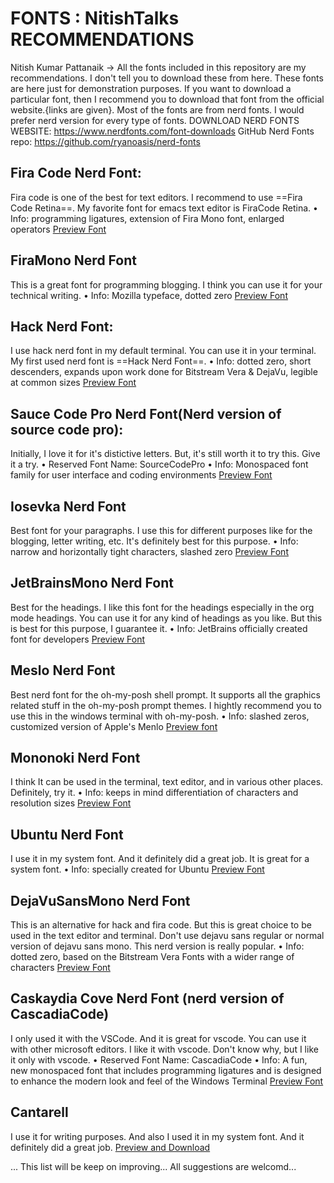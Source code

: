 # FONTS : NitishTalks RECOMMENDATIONS
Nitish Kumar Pattanaik
-> All the fonts included in this repository are my recommendations. I don't tell you to download these from here. These fonts are here just for demonstration purposes. If you want to download a particular font, then I recommend you to download that font from the official website.{links are given}. Most of the fonts are from nerd fonts. I would prefer nerd version for every type of fonts.
DOWNLOAD NERD FONTS WEBSITE: https://www.nerdfonts.com/font-downloads
GitHub Nerd Fonts repo: https://github.com/ryanoasis/nerd-fonts

## Fira Code Nerd Font:
Fira code is one of the best for text editors. I recommend to use ==Fira Code Retina==. My favorite font for emacs text editor is FiraCode Retina.
• Info: programming ligatures, extension of Fira Mono font, enlarged operators
[Preview Font](https://www.programmingfonts.org/#firacode)


## FiraMono Nerd Font
This is a great font for programming blogging. I think you can use it for your technical writing.
• Info: Mozilla typeface, dotted zero
[Preview Font](https://www.programmingfonts.org/#fira)


## Hack Nerd Font:
I use hack nerd font in my default terminal. You can use it in your terminal. My first used nerd font is ==Hack Nerd Font==.
• Info: dotted zero, short descenders, expands upon work done for Bitstream Vera & DejaVu, legible at common sizes
[Preview Font](https://www.programmingfonts.org/#hack)

## Sauce Code Pro Nerd Font(Nerd version of source code pro):
Initially, I love it for it's distictive letters. But, it's still worth it to try this. Give it a try.
• Reserved Font Name: SourceCodePro
• Info: Monospaced font family for user interface and coding environments
[Preview Font](https://www.programmingfonts.org/#source-code-pro)

## Iosevka Nerd Font
Best font for your paragraphs. I use this for different purposes like for the blogging, letter writing, etc.
It's definitely best for this purpose.
• Info: narrow and horizontally tight characters, slashed zero
[Preview Font](https://www.programmingfonts.org/#iosevka)

## JetBrainsMono Nerd Font
Best for the headings. I like this font for the headings especially in the org mode headings. You can use it for any kind of headings as you like. But this is best for this purpose, I guarantee it.
• Info: JetBrains officially created font for developers
[Preview Font](https://www.programmingfonts.org/#jetbrainsmono)

## Meslo Nerd Font
Best nerd font for the oh-my-posh shell prompt. It supports all the graphics related stuff in the oh-my-posh prompt themes. I hightly recommend you to use this in the windows terminal with oh-my-posh.
• Info: slashed zeros, customized version of Apple's Menlo
[Preview font](https://www.programmingfonts.org/#meslo)

## Mononoki Nerd Font
I think It can be used in the terminal, text editor, and in various other places. Definitely, try it.
• Info: keeps in mind differentiation of characters and resolution sizes
[Preview Font](https://www.programmingfonts.org/#mononoki)

## Ubuntu Nerd Font
I use it in my system font. And it definitely did a great job. It is great for a system font.
• Info: specially created for Ubuntu
[Preview Font](https://www.programmingfonts.org/#ubuntu)

## DejaVuSansMono Nerd Font
This is an alternative for hack and fira code. But this is great choice to be used in the text editor and terminal. Don't use dejavu sans regular or normal version of dejavu sans mono. This nerd version is really popular.
• Info: dotted zero, based on the Bitstream Vera Fonts with a wider range of characters
[Preview Font](https://www.programmingfonts.org/#dejavu)

## Caskaydia Cove Nerd Font (nerd version of CascadiaCode)
I only used it with the VSCode. And it is great for vscode. You can use it with other microsoft editors. I like it with vscode. Don't know why, but I like it only with vscode.
• Reserved Font Name: CascadiaCode
• Info: A fun, new monospaced font that includes programming ligatures and is designed to enhance the modern look and feel of the Windows Terminal
[Preview Font](https://www.programmingfonts.org/#cascadia-code)

## Cantarell
I use it for writing purposes. And also I used it in my system font. And it definitely did a great job.
[Preview and Download](https://fonts.google.com/specimen/Cantarell)

...
This list will be keep on improving...
All suggestions are welcomd...
